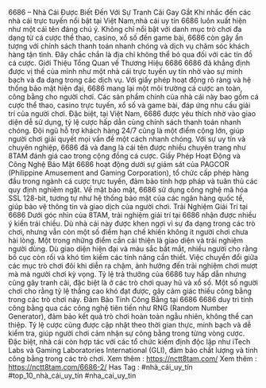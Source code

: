 6686 – Nhà Cái Được Biết Đến Với Sự Tranh Cãi Gay Gắt
Khi nhắc đến các nhà cái trực tuyến nổi bật tại Việt Nam,nhà cái uy tín 6686 luôn xuất hiện như một cái tên đáng chú ý. Không chỉ nổi bật với danh mục trò chơi đa dạng từ cá cược thể thao, casino, xổ số đến game bài, 6686 còn gây ấn tượng với chính sách thanh toán nhanh chóng và dịch vụ chăm sóc khách hàng tận tình. Đây chắc chắn là địa chỉ không thể bỏ qua đối với các tín đồ cá cược.
Giới Thiệu Tổng Quan về Thương Hiệu 6686
6686 đã khẳng định được vị thế của mình như một nhà cái trực tuyến uy tín nhờ vào sự minh bạch và đa dạng trong các dịch vụ. Với giấy phép hoạt động rõ ràng và hệ thống bảo mật hiện đại, 6686 mang lại một môi trường cá cược an toàn, công bằng cho người chơi. Các sản phẩm chính của nhà cái này bao gồm cá cược thể thao, casino trực tuyến, xổ số và game bài, đáp ứng nhu cầu giải trí của người chơi.
Đặc biệt, tại Việt Nam, 6686 được yêu thích nhờ vào giao diện dễ sử dụng, tỷ lệ cược hấp dẫn cùng chính sách thanh toán nhanh chóng. Đội ngũ hỗ trợ khách hàng 24/7 cũng là một điểm cộng lớn, giúp người chơi giải quyết mọi vấn đề một cách nhanh chóng. Với sự uy tín và chuyên nghiệp, 6686 đã và đang là cái tên được nhiều chuyên trang như 8TAM đánh giá cao trong cộng đồng cá cược.
Giấy Phép Hoạt Động và Công Nghệ Bảo Mật
6686 hoạt động dưới sự giám sát của PAGCOR (Philippine Amusement and Gaming Corporation), tổ chức cấp phép hàng đầu trong ngành cá cược trực tuyến, đảm bảo tính hợp pháp và tuân thủ các quy định nghiêm ngặt. Về mặt bảo mật, 6686 sử dụng công nghệ mã hóa SSL 128-bit, tương tự như hệ thống bảo mật của các ngân hàng quốc tế, giúp bảo vệ thông tin và giao dịch của người chơi.
Trải Nghiệm Giải Trí tại 6686
Dưới góc nhìn của 8TAM, trải nghiệm giải trí tại 6686 nhận được nhiều ý kiến trái chiều. Dù nhà cái này được khen ngợi vì sự đa dạng trong các trò chơi, nhưng vẫn còn một số điểm hạn chế khiến không ít người chơi chưa hài lòng.
Một trong những điểm cần cải thiện là giao diện và trải nghiệm người dùng. Dù giao diện hiện đại và màu sắc bắt mắt, nhiều người cho rằng bố cục còn rối và khó tìm kiếm các tính năng cần thiết. Việc chuyển đổi giữa các mục trò chơi đôi khi diễn ra chậm, ảnh hưởng đến trải nghiệm chơi mượt mà mà người chơi kỳ vọng.
Tỷ lệ trả thưởng của 6686 tuy hấp dẫn nhưng cũng gây tranh cãi, đặc biệt là ở các trò chơi quay hũ và xổ số. Một số người chơi cho rằng tỷ lệ thắng cao khó đạt được, gây cảm giác thiếu công bằng trong các trò chơi này.
Đảm Bảo Tính Công Bằng tại 6686
6686 duy trì tính công bằng qua các công nghệ tiên tiến như RNG (Random Number Generator), đảm bảo kết quả trò chơi hoàn toàn ngẫu nhiên, không thể can thiệp. Tỷ lệ cược cũng được cập nhật theo thời gian thực, minh bạch và dễ kiểm tra, giúp người chơi cảm nhận sự công bằng trong từng vòng cược. Đặc biệt, nhà cái còn hợp tác với các tổ chức kiểm định độc lập như iTech Labs và Gaming Laboratories International (GLI), đảm bảo chất lượng và tính công bằng trong các trò chơi.
Xem thêm : https://nctt8tam.com/
Xem thêm : https://nctt8tam.com/6686-2/
Has Tag : #nhà_cái_uy_tín #top_10_nhà_cái_uy_tín #nha_cai_uy_tin
